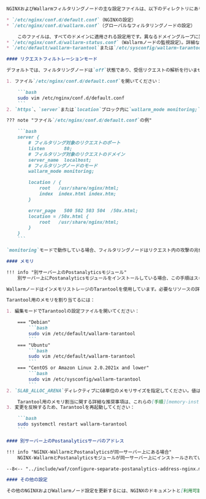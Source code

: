 ```markdown
NGINXおよびWallarmフィルタリングノードの主な設定ファイルは、以下のディレクトリにあります：

* `/etc/nginx/conf.d/default.conf`（NGINXの設定）
* `/etc/nginx/conf.d/wallarm.conf`（グローバルなフィルタリングノードの設定）

    このファイルは、すべてのドメインに適用される設定用です。異なるドメイングループに異なる設定を適用する場合は、`default.conf`を使用するか、各ドメイングループごとに新しい設定ファイル（例：`example.com.conf`や`test.com.conf`）を作成してください。NGINX設定ファイルに関する詳細な情報は、[公式NGINXドキュメント](https://nginx.org/en/docs/beginners_guide.html)に記載されています。
* `/etc/nginx/conf.d/wallarm-status.conf`（Wallarmノードの監視設定）。詳細な説明は[こちらのリンク][wallarm-status-instr]に記載されています。
* `/etc/default/wallarm-tarantool`または`/etc/sysconfig/wallarm-tarantool`（Tarantoolデータベースの設定）

#### リクエストフィルトレーションモード

デフォルトでは、フィルタリングノードは`off`状態であり、受信リクエストの解析を行いません。リクエストの解析を有効にするには、以下の手順に従ってください：

1. ファイル`/etc/nginx/conf.d/default.conf`を開いてください：

    ```bash
    sudo vim /etc/nginx/conf.d/default.conf
    ```
2. `https`、`server`または`location`ブロック内に`wallarm_mode monitoring;`の行を追加してください。

??? note "ファイル`/etc/nginx/conf.d/default.conf`の例"

    ```bash
    server {
        # フィルタリング対象のリクエストのポート
        listen       80;
        # フィルタリング対象のリクエストのドメイン
        server_name  localhost;
        # フィルタリングノードのモード
        wallarm_mode monitoring;

        location / {
            root   /usr/share/nginx/html;
            index  index.html index.htm;
        }

        error_page   500 502 503 504  /50x.html;
        location = /50x.html {
            root   /usr/share/nginx/html;
        }
    }
    ```

`monitoring`モードで動作している場合、フィルタリングノードはリクエスト内の攻撃の兆候を検出しますが、検出された攻撃をブロックしません。フィルタリングノードの導入後、数日間はトラフィックを`monitoring`モードでフィルタリングし、その後で`block`モードに切り替えることを推奨します。[フィルタリングノードの運用モードの設定に関する推奨事項を確認 →][waf-mode-recommendations]

#### メモリ

!!! info "別サーバー上のPostanalyticsモジュール"
    別サーバー上にPostanalyticsモジュールをインストールしている場合、この手順はスキップしてください。すでにモジュールが設定済みです。

WallarmノードはインメモリストレージのTarantoolを使用しています。必要なリソースの詳細については[こちら][memory-instr]をご参照ください。なお、テスト環境では、本番環境より低いリソースを割り当てることが可能です。

Tarantool用のメモリを割り当てるには：

1. 編集モードでTarantoolの設定ファイルを開いてください：

    === "Debian"
        ```bash
        sudo vim /etc/default/wallarm-tarantool
        ```
    === "Ubuntu"
        ```bash
        sudo vim /etc/default/wallarm-tarantool
        ```
    === "CentOS or Amazon Linux 2.0.2021x and lower"
        ```bash
        sudo vim /etc/sysconfig/wallarm-tarantool
        ```
2. `SLAB_ALLOC_ARENA`ディレクティブにGB単位のメモリサイズを指定してください。値は整数または浮動小数点数で指定可能です（小数点記号は`.`です）。

    Tarantool用のメモリ割当に関する詳細な推奨事項は、これらの[手順][memory-instr]に記載されています。
3. 変更を反映するため、Tarantoolを再起動してください：

    ```bash
    sudo systemctl restart wallarm-tarantool
    ```

#### 別サーバー上のPostanalyticsサーバのアドレス

!!! info "NGINX-WallarmとPostanalyticsが同一サーバー上にある場合"
    NGINX-WallarmとPostanalyticsモジュールが同一サーバー上にインストールされている場合、この手順はスキップしてください。

--8<-- "../include/waf/configure-separate-postanalytics-address-nginx.md"

#### その他の設定

その他のNGINXおよびWallarmノード設定を更新するには、NGINXのドキュメントと[利用可能なWallarmノードディレクティブ][waf-directives-instr]のリストをご参照ください。
```